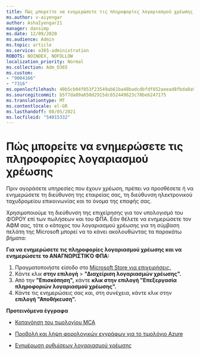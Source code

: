 ```yaml
---
title: Πώς μπορείτε να ενημερώσετε τις πληροφορίες λογαριασμού χρέωσης
ms.author: v-aiyengar
author: AshaIyengar21
manager: dansimp
ms.date: 12/09/2020
ms.audience: Admin
ms.topic: article
ms.service: o365-administration
ROBOTS: NOINDEX, NOFOLLOW
localization_priority: Normal
ms.collection: Adm_O365
ms.custom:
- "9004166"
- "7316"
ms.openlocfilehash: 40b5cb04f053f23549ab61ba48badcdbfdf852aeead8fbda8a94e6e5184a3e73
ms.sourcegitcommit: b5f7da89a650d2915dc652449623c78be6247175
ms.translationtype: MT
ms.contentlocale: el-GR
ms.lasthandoff: 08/05/2021
ms.locfileid: "54015332"
---
```

# <a name="how-to-update-billing-account-information"></a>Πώς μπορείτε να ενημερώσετε τις πληροφορίες λογαριασμού χρέωσης

Πριν αγοράσετε υπηρεσίες που έχουν χρέωση, πρέπει να προσθέσετε ή να ενημερώσετε τη διεύθυνση της εταιρείας σας, τη διεύθυνση ηλεκτρονικού ταχυδρομείου επικοινωνίας και το όνομα της επαφής σας.

Χρησιμοποιούμε τη διεύθυνση της επιχείρησης για τον υπολογισμό του ΦΌΡΟΥ επί των πωλήσεων και του ΦΠΑ. Εάν θέλετε να ενημερώσετε τον ΑΦΜ σας, τότε ο κάτοχος του λογαριασμού χρέωσης για τη σύμβαση πελάτη της Microsoft μπορεί να το κάνει ακολουθώντας τα παρακάτω βήματα:

**Για να ενημερώσετε τις πληροφορίες λογαριασμού χρέωσης και να ενημερώσετε το ΑΝΑΓΝΩΡΙΣΤΙΚΌ ΦΠΑ:**

1. Πραγματοποιήστε είσοδο στο [Microsoft Store για επιχειρήσεις.](https://businessstore.microsoft.com/)
1. Κάντε κλικ **στην επιλογή**  >  **"Διαχείριση λογαριασμών χρέωσης".**
1. Από την **"Επισκόπηση",** κάντε **κλικ στην επιλογή "Επεξεργασία πληροφοριών λογαριασμού χρέωσης".**
1. Κάντε τις ενημερώσεις σας και, στη συνέχεια, κάντε κλικ στην **επιλογή "Αποθήκευση".** 

**Προτεινόμενα έγγραφα**

- [Κατανόηση του τιμολογίου MCA](https://docs.microsoft.com/azure/cost-management-billing/understand/mca-understand-your-invoice)

- [Προβολή και λήψη φορολογικών εγγράφων για το τιμολόγιο Azure](https://docs.microsoft.com/azure/cost-management-billing/understand/mca-download-tax-document)

- [Ενημέρωση ρυθμίσεων λογαριασμού χρέωσης](https://docs.microsoft.com/microsoft-store/update-microsoft-store-for-business-account-settings)  

